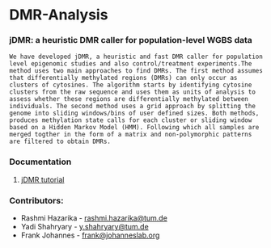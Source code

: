 # DMR-Analysis

### jDMR: a heuristic DMR caller for population-level WGBS data

	We have developed jDMR, a heuristic and fast DMR caller for population level epigenomic studies and also control/treatment experiments.The method uses two main approaches to find DMRs. The first method assumes that differentially methylated regions (DMRs) can only occur as clusters of cytosines. The algorithm starts by identifying cytosine clusters from the raw sequence and uses them as units of analysis to assess whether these regions are differentially methylated between individuals. The second method uses a grid approach by splitting the genome into sliding windows/bins of user defined sizes. Both methods, produces methylation state calls for each cluster or sliding window based on a Hidden Markov Model (HMM). Following which all samples are merged togther in the form of a matrix and non-polymorphic patterns are filtered to obtain DMRs.

### Documentation

1. [jDMR tutorial](docs/jDMR-tutorial.pdf)

### Contributors:

- Rashmi Hazarika - rashmi.hazarika@tum.de
- Yadi Shahryary - y.shahryary@tum.de
- Frank Johannes - frank@johanneslab.org